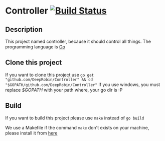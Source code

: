 # Controller [![Build Status](https://travis-ci.org/DeepRobin/Controller.svg?branch=master)](https://travis-ci.org/DeepRobin/Controller)

## Description
This project named controller, because it should control all things.
The programming language is [Go](https://golang.org/)

## Clone this project
If you want to clone this project use ```go get "github.com/DeepRobin/Controller" && cd "$GOPATH/github.com/DeepRobin/Controller"```
If you use windows, you must replace *$GOPATH* with your path where,
your go dir is :P

## Build
If you want to build this project please use ```make``` instead of ```go build```

We use a Makefile if the command ```make``` don't exists on your machine, please install it from [here](http://www.mingw.org/)
